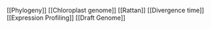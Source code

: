 [[Phylogeny]]
[[Chloroplast genome]]
[[Rattan]]
[[Divergence time]]
[[Expression Profiling]]
[[Draft Genome]]
